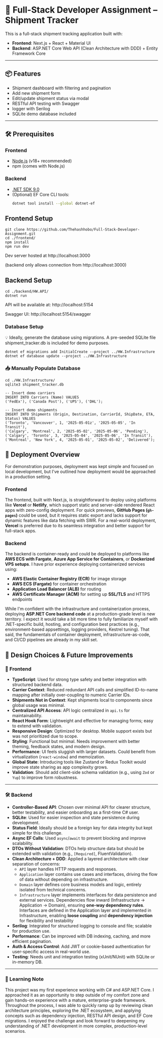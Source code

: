 # 🚚 Full-Stack Developer Assignment – Shipment Tracker

This is a full-stack shipment tracking application built with:

- **Frontend**: Next.js + React + Material UI
- **Backend**: ASP.NET Core Web API (Clean Architecture with DDD) + Entity Framework Core

---

## 📦 Features

- Shipment dashboard with filtering and pagination
- Add new shipment form
- Edit/update shipment status via modal
- RESTful API testing with Swagger
- logger with Serilog
- SQLite demo database included

---

## 🛠️ Prerequisites

### Frontend
- [Node.js](https://nodejs.org/) (v18+ recommended)
- npm (comes with Node.js)

### Backend
- [.NET SDK 9.0](https://dotnet.microsoft.com/en-us/download/dotnet/9.0)
- (Optional) EF Core CLI tools:
  ```bash
  dotnet tool install --global dotnet-ef

## Frontend Setup
```
git clone https://github.com/Thehashhobo/Full-Stack-Developer-Assignment.git
cd ./frontend/
npm install
npm run dev
```
Dev server hosted at http://localhost:3000 

(backend only allows connection from http://localhost:3000)

## Backend Setup
```
cd ./backend/HW.API/
dotnet run
```
API will be available at: http://localhost:5154

Swagger UI: http://localhost:5154/swagger

### Database Setup 
💡 Ideally, generate the database using migrations.
A pre-seeded SQLite file shipment_tracker.db is included for demo purposes.
```
dotnet ef migrations add InitialCreate --project ../HW.Infrastructure
dotnet ef database update --project ../HW.Infrastructure
```

### 📥 Manually Populate Database
```
cd ./HW.Infrastructure/
sqlite3 shipment_tracker.db

-- Insert demo carriers
INSERT INTO Carriers (Name) VALUES
('FedEx'), ('Canada Post'), ('UPS'), ('DHL');

-- Insert demo shipments
INSERT INTO Shipments (Origin, Destination, CarrierId, ShipDate, ETA, Status) VALUES
('Toronto', 'Vancouver', 1, '2025-05-01z', '2025-05-05', 'In Transit'),
('Calgary', 'Montreal', 2, '2025-05-02', '2025-05-06', 'Pending'),
('Calgary', 'Toronto', 3, '2025-05-04', '2025-05-06', 'In Transit'),
('Montreal', 'New York', 4, '2025-05-01', '2025-05-02', 'Delivered');
```
## 🚀 Deployment Overview

For demonstration purposes, deployment was kept simple and focused on local development, but I’ve outlined how deployment would be approached in a production setting.

### Frontend
The frontend, built with Next.js, is straightforward to deploy using platforms like **Vercel** or **Netlify**, which support static and server-side rendered React apps with zero-config deployment. For quick previews, **GitHub Pages (`gh-pages`)** could be used, but it requires static export and lacks support for dynamic features like data fetching with SWR. For a real-world deployment, **Vercel** is preferred due to its seamless integration and better support for full-stack apps.

### Backend
The backend is container-ready and could be deployed to platforms like **AWS ECS with Fargate**, **Azure App Service for Containers**, or **Dockerized VPS setups**. I have prior experience deploying containerized services using:

- **AWS Elastic Container Registry (ECR)** for image storage
- **AWS ECS (Fargate)** for container orchestration
- **Application Load Balancer (ALB)** for routing
- **AWS Certificate Manager (ACM)** for setting up **SSL/TLS** and HTTPS endpoints

While I'm confident with the infrastructure and containerization process, deploying **ASP.NET Core backend code** at a production-grade level is new territory. I expect it would take a bit more time to fully familiarize myself with .NET-specific build, hosting, and configuration best practices (e.g., environment-based appsettings, logging providers, Kestrel tuning). That said, the fundamentals of container deployment, infrastructure-as-code, and CI/CD pipelines are already in my skill set.


## 🧠 Design Choices & Future Improvements

### 🎨 Frontend

- **TypeScript**: Used for strong type safety and better integration with structured backend data.
- **Carrier Context**: Reduced redundant API calls and simplified ID-to-name mapping after initially over-coupling to numeric Carrier IDs.
- **Shipments Not in Context**: Kept shipments local to components since global usage was minimal.
- **Centralized API Access**: API logic centralized in `api.ts` for maintainability.
- **React Hook Form**: Lightweight and effective for managing forms; easy to extend with validation.
- **Responsive Design**: Optimized for desktop. Mobile support exists but was not prioritized due to scope.
- **Styling**: Functional but minimal. Needs improvement with better theming, feedback states, and modern design.
- **Performance**: UI feels sluggish with larger datasets. Could benefit from virtualization (`react-window`) and memoization.
- **Global State**: Introducing tools like Zustand or Redux Toolkit would improve state sharing as app complexity grows.
- **Validation**: Should add client-side schema validation (e.g., using `Zod` or `Yup`) to improve form robustness.

---

### 🛠️ Backend

- **Controller-Based API**: Chosen over minimal API for clearer structure, better testability, and easier onboarding as a first-time C# user.
- **SQLite**: Used for easier inspection and state persistence during development.
- **Status Field**: Ideally should be a foreign key for data integrity but kept simple for this challenge.
- **Async EF Calls**: Used `async`/`await` to prevent blocking and improve scalability.
- **DTOs Without Validation**: DTOs help structure data but should be extended with validation (e.g., `[Required]`, FluentValidation).
- **Clean Architecture + DDD**: Applied a layered architecture with clear separation of concerns:
  - `API` layer handles HTTP requests and responses.
  - `Application` layer contains use cases and interfaces, driving the flow of data without depending on infrastructure.
  - `Domain` layer defines core business models and logic, entirely isolated from technical concerns.
  - `Infrastructure` layer implements interfaces for data persistence and external services.
  Dependencies flow inward (Infrastructure → Application → Domain), ensuring **one-way dependency rules**. Interfaces are defined in the Application layer and implemented in Infrastructure, enabling **loose coupling** and **dependency injection** for flexibility and testability
- **Serilog**: Integrated for structured logging to console and file; scalable for production use.
- **Performance**: Can be improved with DB indexing, caching, and more efficient pagination.
- **Auth & Access Control**: Add JWT or cookie-based authentication for user-specific access in real-world use.
- **Testing**: Needs unit and integration testing (xUnit/NUnit) with SQLite or in-memory DB.

---

### 🧩 Learning Note

This project was my first experience working with C# and ASP.NET Core. I approached it as an opportunity to step outside of my comfort zone and gain hands-on experience with a mature, enterprise-grade framework. Throughout the process, I was able to quickly ramp up by reviewing clean architecture principles, exploring the .NET ecosystem, and applying concepts such as dependency injection, RESTful API design, and EF Core migrations. I enjoyed the challenge and look forward to deepening my understanding of .NET development in more complex, production-level scenarios.
